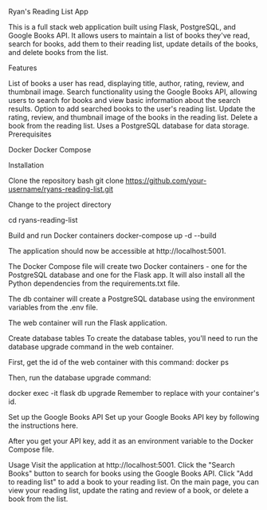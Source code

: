 Ryan's Reading List App

This is a full stack web application built using Flask, PostgreSQL, and Google Books API. It allows users to maintain a list of books they've read, search for books, add them to their reading list, update details of the books, and delete books from the list.

Features

List of books a user has read, displaying title, author, rating, review, and thumbnail image.
Search functionality using the Google Books API, allowing users to search for books and view basic information about the search results.
Option to add searched books to the user's reading list.
Update the rating, review, and thumbnail image of the books in the reading list.
Delete a book from the reading list.
Uses a PostgreSQL database for data storage.
Prerequisites

Docker
Docker Compose

Installation

Clone the repository
bash
git clone https://github.com/your-username/ryans-reading-list.git

Change to the project directory

cd ryans-reading-list

Build and run Docker containers
docker-compose up -d --build

The application should now be accessible at http://localhost:5001.

The Docker Compose file will create two Docker containers - one for the PostgreSQL database and one for the Flask app. It will also install all the Python dependencies from the requirements.txt file.

The db container will create a PostgreSQL database using the environment variables from the .env file.

The web container will run the Flask application.

Create database tables
To create the database tables, you'll need to run the database upgrade command in the web container.

First, get the id of the web container with this command:
docker ps

Then, run the database upgrade command:

docker exec -it <container-id> flask db upgrade
Remember to replace <container-id> with your container's id.

Set up the Google Books API
Set up your Google Books API key by following the instructions here.

After you get your API key, add it as an environment variable to the Docker Compose file.

Usage
Visit the application at http://localhost:5001.
Click the "Search Books" button to search for books using the Google Books API.
Click "Add to reading list" to add a book to your reading list.
On the main page, you can view your reading list, update the rating and review of a book, or delete a book from the list.
